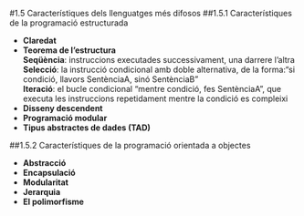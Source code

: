 #1.5 Característiques dels llenguatges més difosos
##1.5.1 Característiques de la programació estructurada  
* **Claredat**
* **Teorema de l’estructura**  
**Seqüència**: instruccions executades successivament, una darrere l’altra  
**Selecció**: la instrucció condicional amb doble alternativa, de la forma:“si condició, llavors SentènciaA, sinó SentènciaB”  
**Iteració**: el bucle condicional “mentre condició, fes SentènciaA”, que executa les instruccions repetidament mentre la condició es compleixi
* **Disseny descendent**
* **Programació modular**
* **Tipus abstractes de dades (TAD)**  

##1.5.2 Característiques de la programació orientada a objectes  
* **Abstracció**
* **Encapsulació**
* **Modularitat**
* **Jerarquia**
* **El polimorfisme**

